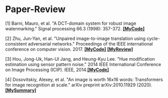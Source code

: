 # Paper-Review

[1]  Barni, Mauro, et al. "A DCT-domain system for robust image watermarking." Signal processing 66.3 (1998): 357-372.  [**[MyCode]**](https://github.com/tmdrn9/Paper-Review/tree/main/A%20DCT-domain%20system%20for%20robust%20image%20watermarking)

[2]  Zhu, Jun-Yan, et al. "Unpaired image-to-image translation using cycle-consistent adversarial networks." Proceedings of the IEEE international conference on computer vision. 2017.  [**[MyCode]**](https://github.com/tmdrn9/Paper-Review/tree/main/Unpaired%20Image-to-Image%20Translation%20using%20Cycle-Consistent%20Adversarial%20Networks)  [**[MyReview]**](https://velog.io/@victory/%EB%85%BC%EB%AC%B8%EB%A6%AC%EB%B7%B0Unpaired-Image-to-Image-Translation-using-Cycle-Consistent-Adversarial-NetworksCycleGAN)

[3]  Hou, Jong-Uk, Han-Ul Jang, and Heung-Kyu Lee. "Hue modification estimation using sensor pattern noise." 2014 IEEE International Conference on Image Processing (ICIP). IEEE, 2014.[**[MyCode]**](https://github.com/tmdrn9/Paper-Review/tree/main/Hue%20modification%20estimation%20using%20sensor%20pattern%20noise)

[4] Dosovitskiy, Alexey, et al. "An image is worth 16x16 words: Transformers for image recognition at scale." arXiv preprint arXiv:2010.11929 (2020). [**[MySummary]**](https://velog.io/@victory/%EB%85%BC%EB%AC%B8%EC%9A%94%EC%95%BD-AN-IMAGE-IS-WORTH-16X16-WORDSTRANSFORMERS-FOR-IMAGE-RECOGNITION-AT-SCALE-ViT)
